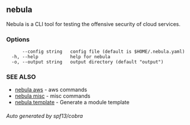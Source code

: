 ## nebula

Nebula is a CLI tool for testing the offensive security of cloud services.

### Options

```
      --config string   config file (default is $HOME/.nebula.yaml)
  -h, --help            help for nebula
  -o, --output string   output directory (default "output")
```

### SEE ALSO

* [nebula aws](nebula_aws.md)	 - aws commands
* [nebula misc](nebula_misc.md)	 - misc commands
* [nebula template](nebula_template.md)	 - Generate a module template

###### Auto generated by spf13/cobra
